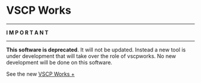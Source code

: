 # VSCP Works 

---

**I M P O R T A N T**

---

**This software is deprecated**. It will not be updated. Instead a new tool is under development that will take over the role of vscpworks. No new development will be done on this software.

See the new [VSCP Works +](https://github.com/grodansparadis/vscp-works-qt)
